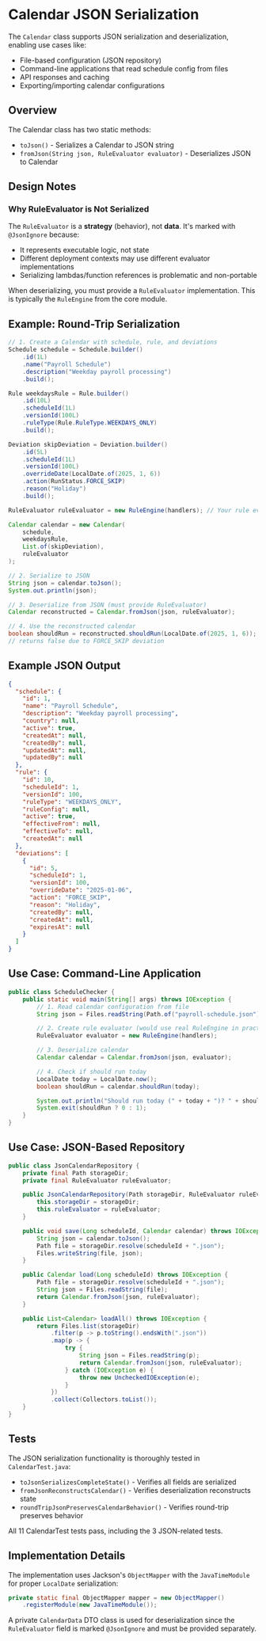 # Calendar JSON Serialization

The `Calendar` class supports JSON serialization and deserialization, enabling use cases like:
- File-based configuration (JSON repository)
- Command-line applications that read schedule config from files
- API responses and caching
- Exporting/importing calendar configurations

## Overview

The Calendar class has two static methods:
- `toJson()` - Serializes a Calendar to JSON string
- `fromJson(String json, RuleEvaluator evaluator)` - Deserializes JSON to Calendar

## Design Notes

### Why RuleEvaluator is Not Serialized

The `RuleEvaluator` is a **strategy** (behavior), not **data**. It's marked with `@JsonIgnore` because:
- It represents executable logic, not state
- Different deployment contexts may use different evaluator implementations
- Serializing lambdas/function references is problematic and non-portable

When deserializing, you must provide a `RuleEvaluator` implementation. This is typically the `RuleEngine` from the core module.

## Example: Round-Trip Serialization

```java
// 1. Create a Calendar with schedule, rule, and deviations
Schedule schedule = Schedule.builder()
    .id(1L)
    .name("Payroll Schedule")
    .description("Weekday payroll processing")
    .build();

Rule weekdaysRule = Rule.builder()
    .id(10L)
    .scheduleId(1L)
    .versionId(100L)
    .ruleType(Rule.RuleType.WEEKDAYS_ONLY)
    .build();

Deviation skipDeviation = Deviation.builder()
    .id(5L)
    .scheduleId(1L)
    .versionId(100L)
    .overrideDate(LocalDate.of(2025, 1, 6))
    .action(RunStatus.FORCE_SKIP)
    .reason("Holiday")
    .build();

RuleEvaluator ruleEvaluator = new RuleEngine(handlers); // Your rule evaluator

Calendar calendar = new Calendar(
    schedule,
    weekdaysRule,
    List.of(skipDeviation),
    ruleEvaluator
);

// 2. Serialize to JSON
String json = calendar.toJson();
System.out.println(json);

// 3. Deserialize from JSON (must provide RuleEvaluator)
Calendar reconstructed = Calendar.fromJson(json, ruleEvaluator);

// 4. Use the reconstructed calendar
boolean shouldRun = reconstructed.shouldRun(LocalDate.of(2025, 1, 6));
// returns false due to FORCE_SKIP deviation
```

## Example JSON Output

```json
{
  "schedule": {
    "id": 1,
    "name": "Payroll Schedule",
    "description": "Weekday payroll processing",
    "country": null,
    "active": true,
    "createdAt": null,
    "createdBy": null,
    "updatedAt": null,
    "updatedBy": null
  },
  "rule": {
    "id": 10,
    "scheduleId": 1,
    "versionId": 100,
    "ruleType": "WEEKDAYS_ONLY",
    "ruleConfig": null,
    "active": true,
    "effectiveFrom": null,
    "effectiveTo": null,
    "createdAt": null
  },
  "deviations": [
    {
      "id": 5,
      "scheduleId": 1,
      "versionId": 100,
      "overrideDate": "2025-01-06",
      "action": "FORCE_SKIP",
      "reason": "Holiday",
      "createdBy": null,
      "createdAt": null,
      "expiresAt": null
    }
  ]
}
```

## Use Case: Command-Line Application

```java
public class ScheduleChecker {
    public static void main(String[] args) throws IOException {
        // 1. Read calendar configuration from file
        String json = Files.readString(Path.of("payroll-schedule.json"));

        // 2. Create rule evaluator (would use real RuleEngine in practice)
        RuleEvaluator evaluator = new RuleEngine(handlers);

        // 3. Deserialize calendar
        Calendar calendar = Calendar.fromJson(json, evaluator);

        // 4. Check if should run today
        LocalDate today = LocalDate.now();
        boolean shouldRun = calendar.shouldRun(today);

        System.out.println("Should run today (" + today + ")? " + shouldRun);
        System.exit(shouldRun ? 0 : 1);
    }
}
```

## Use Case: JSON-Based Repository

```java
public class JsonCalendarRepository {
    private final Path storageDir;
    private final RuleEvaluator ruleEvaluator;

    public JsonCalendarRepository(Path storageDir, RuleEvaluator ruleEvaluator) {
        this.storageDir = storageDir;
        this.ruleEvaluator = ruleEvaluator;
    }

    public void save(Long scheduleId, Calendar calendar) throws IOException {
        String json = calendar.toJson();
        Path file = storageDir.resolve(scheduleId + ".json");
        Files.writeString(file, json);
    }

    public Calendar load(Long scheduleId) throws IOException {
        Path file = storageDir.resolve(scheduleId + ".json");
        String json = Files.readString(file);
        return Calendar.fromJson(json, ruleEvaluator);
    }

    public List<Calendar> loadAll() throws IOException {
        return Files.list(storageDir)
            .filter(p -> p.toString().endsWith(".json"))
            .map(p -> {
                try {
                    String json = Files.readString(p);
                    return Calendar.fromJson(json, ruleEvaluator);
                } catch (IOException e) {
                    throw new UncheckedIOException(e);
                }
            })
            .collect(Collectors.toList());
    }
}
```

## Tests

The JSON serialization functionality is thoroughly tested in `CalendarTest.java`:

- `toJsonSerializesCompleteState()` - Verifies all fields are serialized
- `fromJsonReconstructsCalendar()` - Verifies deserialization reconstructs state
- `roundTripJsonPreservesCalendarBehavior()` - Verifies round-trip preserves behavior

All 11 CalendarTest tests pass, including the 3 JSON-related tests.

## Implementation Details

The implementation uses Jackson's `ObjectMapper` with the `JavaTimeModule` for proper `LocalDate` serialization:

```java
private static final ObjectMapper mapper = new ObjectMapper()
    .registerModule(new JavaTimeModule());
```

A private `CalendarData` DTO class is used for deserialization since the `RuleEvaluator` field is marked `@JsonIgnore` and must be provided separately.
